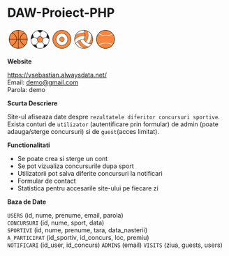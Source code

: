 # DAW-Proiect-PHP

<img src="assets/baschet.svg" width="50" height="50"><img src="assets/fotbal.svg" width="50" height="50"><img src="assets/darts.svg" width="50" height="50"><img src="assets/volei.svg" width="50" height="50"><img src="assets/tenis.svg" width="50" height="50">
<br>

**Website**

https://vsebastian.alwaysdata.net/  
Email: demo@gmail.com  
Parola: demo

**Scurta Descriere**

Site-ul afiseaza date despre `rezultatele diferitor concursuri sportive`. Exista conturi de `utilizator` (autentificare prin formular) de admin (poate adauga/sterge concursuri) si de `guest`(acces limitat).

**Functionalitati**

- Se poate crea si sterge un cont
- Se pot vizualiza concursurile dupa sport
- Utilizatorii pot salva diferite concursuri la notificari
- Formular de contact
- Statistica pentru accesarile site-ului pe fiecare zi

**Baza de Date**

`USERS` (id, nume, prenume, email, parola)  
`CONCURSURI` (id, nume, sport, data)  
`SPORTIVI` (id, nume, prenume, tara, data_nasterii)  
`A_PARTICIPAT` (id_sportiv, id_concurs, loc, premiu)  
`NOTIFICARI` (id_user, id_concurs)
`ADMINS` (email)
`VISITS` (ziua, guests, users)
